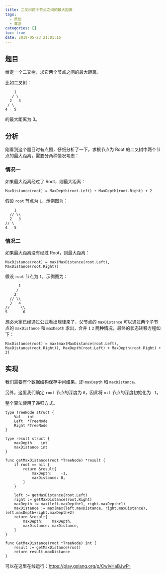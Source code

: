 ```yaml
---
title: 二叉树两个节点之间的最大距离
tags:
  - 原创
  - 算法
categories: []
toc: true
date: 2019-05-23 21:01:16
---
```


## 题目

给定一个二叉树，求它两个节点之间的最大距离。

比如二叉树：

```
    1
   / \
  2   3
 / \
4   5
```

的最大距离为 3。

<!-- more -->

## 分析

刚看到这个题目时有点懵，仔细分析了一下，求根节点为 Root 的二叉树中两个节点的最大距离，需要分两种情况考虑：

### 情况一

如果最大距离经过了 Root，则最大距离：

```
MaxDistance(root) = MaxDepth(root.Left) + MaxDepth(root.Right) + 2
```

假设 `root` 节点为 `1`，示例图为：

```
    1
  // \\
  2   3
// \
4   5
```

### 情况二

如果最大距离没有经过 Root，则最大距离：

```
MaxDistance(root) = max(MaxDistance(root.Left), MaxDistance(root.Right))
```

假设 `root` 节点为 `1`，示例图为：

```
      1
     /
    2
  // \\
  3   4
//     \\
5       6
```


想必大家已经通过公式看出规律来了，父节点的 `maxDistance` 可以通过两个子节点的 `maxDistance` 和 `maxDepth` 求出，合并 `1` `2` 两种情况，最终的状态转移方程如下：

```
MaxDistance(root) = max(max(MaxDistance(root.Left), MaxDistance(root.Right)), MaxDepth(root.Left) + MaxDepth(root.Right) + 2)
```

## 实现

我们需要有个数据结构保存中间结果，即 `maxDepth` 和 `maxDistance`。

另外，这里我们确定 `root` 节点的深度为 `0`，因此将 `nil` 节点的深度初始化为 `-1`。

整个算法使用了递归方式。

``` golang
type TreeNode struct {
    Val   int
    Left  *TreeNode
    Right *TreeNode
}

type result struct {
    maxDepth    int
    maxDistance int
}

func getMaxDistance(root *TreeNode) *result {
    if root == nil {
        return &result{
            maxDepth:    -1,
            maxDistance: 0,
        }
    }

    left := getMaxDistance(root.Left)
    right := getMaxDistance(root.Right)
    maxDepth := max(left.maxDepth+1, right.maxDepth+1)
    maxDistance := max(max(left.maxDistance, right.maxDistance), left.maxDepth+right.maxDepth+2)
    return &result{
        maxDepth:    maxDepth,
        maxDistance: maxDistance,
    }
}

func GetMaxDistance(root *TreeNode) int {
    result := getMaxDistance(root)
    return result.maxDistance
}
```

可以在这里在线运行：https://play.golang.org/p/CwIvHaBJwP-